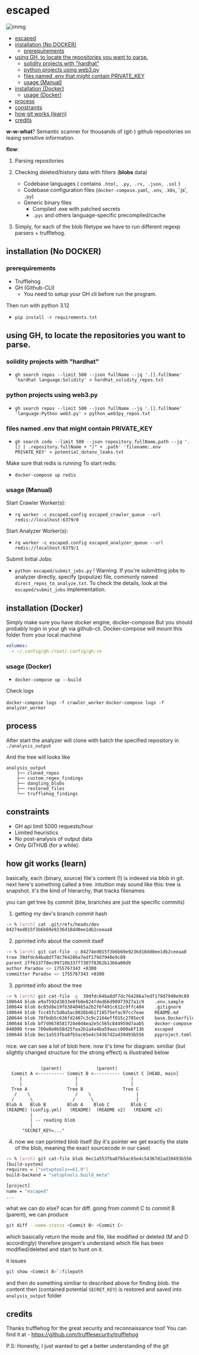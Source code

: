 
# escaped 

![immg](https://github.com/user-attachments/assets/6c2dd151-ad90-41cf-ba69-60918faa9f31)


- [escaped](#escaped)
- [installation (No DOCKER)](#installation-no-docker)
  - [prerequirements](#prerequirements)
- [using GH, to locate the repositories you want to parse.](#using-gh-to-locate-the-repositories-you-want-to-parse)
  - [solidity projects with "hardhat"](#solidity-projects-with-hardhat)
  - [python projects using web3.py](#python-projects-using-web3py)
  - [files named .env that might contain PRIVATE\_KEY](#files-named-env-that-might-contain-private_key)
  - [usage (Manual)](#usage-manual)
- [installation (Docker)](#installation-docker)
  - [usage (Docker)](#usage-docker)
- [process](#process)
- [constraints](#constraints)
- [how git works (learn)](#how-git-works-learn)
- [credits](#credits)

**w-w-what**? Semantic scanner for thousands of (git-) github repositories on leaing sensitive information.

**flow**:
1. Parsing repositories
2. Checking deleted/history data with filters (**blobs** data)
    - Codebase languages ( contains `.html, .py, .rs, .json, .sol` )
    - Codebase configuration files (`docker-compose.yaml`, `.env`, `.k8s`, '.js', `.py`)
    - Generic binary files 
        - Compiled .exe with patched secrets 
        - `.pyc` and others language-specific precompiled/cache  

3. Simply, for each of the blob filetype we have to run different regexp parsers + trufflehog.

## installation (No DOCKER) 

### prerequirements 
- Trufflehog 
- GH (Github-CLI) 
    - You need to setup your GH cli before run the program.

Then run with python 3.12 
- `pip install -r requirements.txt`

## using GH, to locate the repositories you want to parse. 

### solidity projects with "hardhat"
- `gh search repos --limit 500 --json fullName --jq '.[].fullName' 'hardhat language:Solidity' > hardhat_solidity_repos.txt`

### python projects using web3.py
- `gh search repos --limit 500 --json fullName --jq '.[].fullName' 'language:Python web3.py' > python_web3py_repos.txt`

### files named .env that might contain PRIVATE_KEY
- `gh search code --limit 500 --json repository.fullName,path --jq '.[] | .repository.fullName + "/" + .path' 'filename:.env PRIVATE_KEY' > potential_dotenv_leaks.txt`


Make sure that redis is running 
To start redis:
- `docker-compose up redis`

### usage (Manual) 

Start Crawler Worker(s):
- `rq worker -c escaped.config escaped_crawler_queue --url redis://localhost:6379/0`

Start Analyzer Worker(s):
- `rq worker -c escaped.config escaped_analyzer_queue --url redis://localhost:6379/1`

Submit Initial Jobs:
- `python escaped/submit_jobs.py`
! Warning. If you're submitting jobs to analyzer directly, specify (populize) file, commonly named `direct_repos_to_analyze.txt`. 
To check the details, look at the `escaped/submit_jobs` implementation.

## installation (Docker)

Simply make sure you have docker engine, docker-compose
But you should probably login in your gh via github-cli. Docker-compose will mount this folder from your local machine 
```yaml
volumes:
  - ~/.config/gh:/root/.config/gh:ro
```

### usage (Docker) 
- `docker-compose up --build`

Check logs 

`docker-compose logs -f crawler_worker`
`docker-compose logs -f analyzer_worker`


## process
After start the analyzer will clone with batch the specified repository in 
`./analysis_output`

And the tree will looks like

```
analysis_output
    ├── cloned_repos 
    ├── custom_regex_findings
    ├── dangling_blobs
    ├── restored_files
    └── trufflehog_findings
```

## constraints 
- GH api limit 5000 requests/hour
- Limited heuristics
- No post-analysis of output data 
- Only GITHUB (for a while).

## how git works (learn)

basically, each (binary, source) file's content (!) is indexed via blob in git.
next here's something called a tree. intuition may sound like this: tree is snapshot. 
it's the kind of hierarchy, that tracks filenames 

you can get tree by commit (btw, branches are just the specific commits)

1. getting my dev's branch commit hash 
```sh
-> % [arch] cat .git/refs/heads/dev
84274ed015f3b6b69e9236d18dd0ee1db2ceeaa8
```

2. pprinted info about the commit itself
```sh
-> % [arch] git cat-file -p 84274ed015f3b6b69e9236d18dd0ee1db2ceeaa8
tree 39dfdc64ba8df7dc764286a7edf179d7940e9c89
parent 2ff633778ec99710b337f7307f8362b1366a00d9
author Paradox <> 1755767343 +0300
committer Paradox <> 1755767343 +0300
```
3. pprinted info about the tree 
```sh
-> % [arch] git cat-file -p  39dfdc64ba8df7dc764286a7edf179d7940e9c89
100644 blob e9af592d3033e0fb0e824fded66d90973927a1c9    .env.sample
100644 blob 6c05d8e19fb3840465a2b2f6f491c612c9ffc404    .gitignore
100644 blob fcc45fc5d0a5ac8026b461f18575efac97cc7eae    README.md
100644 blob 78fbdb5c636fd2407c3c9c2164eff015c2705ec0    base.Dockerfile
100644 blob bf7d9678581724e0d4ea2e5c565c844959d7aab5    docker-compose.yml
040000 tree 700e0e0b58d25fea2b1a4a4ba59aacc800a6f13b    escaped
100644 blob 0ec1a553fba8fb5ac65e4c54367d2ad39493b556    pyproject.toml
```

nice. we can see a lot of blob here. now it's time for diagram. similiar (but slightly changed structure for the strong effect) is illustrated below

```ascii

             (parent)             (parent)
  Commit A <---------- Commit B <---------- Commit C [HEAD, main]
     |                    |                    |
     |                    |                    |
  Tree A               Tree B               Tree C
   /    \                 /    \                 |
  /      \               /      \                |
Blob A   Blob B        Blob A    Blob C        Blob C
(README) (config.yml)   (README)  (README v2)   (README v2)
         |
         | -- reading blob 
         |
      "SECRET_KEY=..."
```

4. now we can pprinted blob itself (by it's pointer we get exactly the state of the blob, meaning the exact sourcecode in our case)
```sh
-> % [arch] git cat-file blob 0ec1a553fba8fb5ac65e4c54367d2ad39493b556
[build-system]
requires = ["setuptools>=61.0"]
build-backend = "setuptools.build_meta"

[project]
name = "escaped"
...
```

what we can do else?
scan for diff. 
going from commit C to commit B (parent), we can produce 
```sh 
git diff --name-status <Commit B> <Commit C>
```
which basically return the mode and file, like modified or deleted (M and D accordingly)
therefore progam's understand which file has been modified/deleted
and start to hunt on it.

it issues
```sh
git show <Commit B>`:filepath
```

and then do something similiar to described above for finding blob.
the content then (contained potential `SECRET_KEY`) is restored and saved into `analysis_output` folder


## credits 

Thanks trufflehog for the great security and reconnaissance tool!
You can find it at - https://github.com/trufflesecurity/trufflehog

P.S: Honestly, I just wanted to get a better understanding of the git
